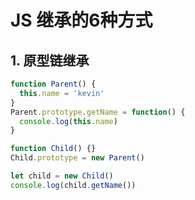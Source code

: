 # JS 继承的6种方式
## 1. 原型链继承
```javascript
function Parent() {
  this.name = 'kevin'
}
Parent.prototype.getName = function() {
  console.log(this.name)
}

function Child() {}
Child.prototype = new Parent()

let child = new Child()
console.log(child.getName())
```
